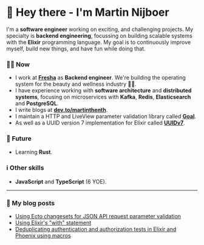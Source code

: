 # 👋 Hey there - I'm Martin Nijboer

I'm a **software engineer** working on exciting, and challenging projects. My specialty is **backend engineering**, focussing on building scalable systems with the **Elixir** programming language. My goal is to continuously improve myself, build new things, and have fun while doing that.

### 👨‍💻 Now

- I work at **[Fresha](https://www.fresha.com)** as **Backend engineer**. We're building the operating system for the beauty and wellness industry 💇💅.
- I have experience working with **software architecture** and **distributed systems**, focusing on microservices with **Kafka**, **Redis**, **Elasticsearch** and **PostgreSQL**.
- I write blogs at **[dev.to/martinthenth](https://dev.to/martinthenth)**.
- I maintain a HTTP and LiveView parameter validation library called **[Goal](https://github.com/martinthenth/goal)**.
- As well as a UUID version 7 implementation for Elixir called **[UUIDv7](https://github.com/martinthenth/uuidv7)**.

### 🔮 Future

- Learning **Rust**.

### ℹ️ Other skills

- **JavaScript** and **TypeScript** (6 YOE).

---

### 📙 My blog posts

- [Using Ecto changesets for JSON API request parameter validation](https://dev.to/martinthenth/using-ecto-changesets-for-json-api-request-parameter-validation-3po)
- [Using Elixir's "with" statement](https://dev.to/martinthenth/using-elixirs-with-statement-5e36)
- [Deduplicating authentication and authorization tests in Elixir and Phoenix using macros](https://dev.to/martinthenth/deduplicating-authentication-and-authorization-tests-in-elixir-and-phoenix-using-macros-5c2c)

<!--
**martinthenth/martinthenth** is a ✨ _special_ ✨ repository because its `README.md` (this file) appears on your GitHub profile.

Here are some ideas to get you started:

- 🔭 I’m currently working on ...
- 🌱 I’m currently learning ...
- 👯 I’m looking to collaborate on ...
- 🤔 I’m looking for help with ...
- 💬 Ask me about ...
- 📫 How to reach me: ...
- 😄 Pronouns: ...
- ⚡ Fun fact: ...
-->

